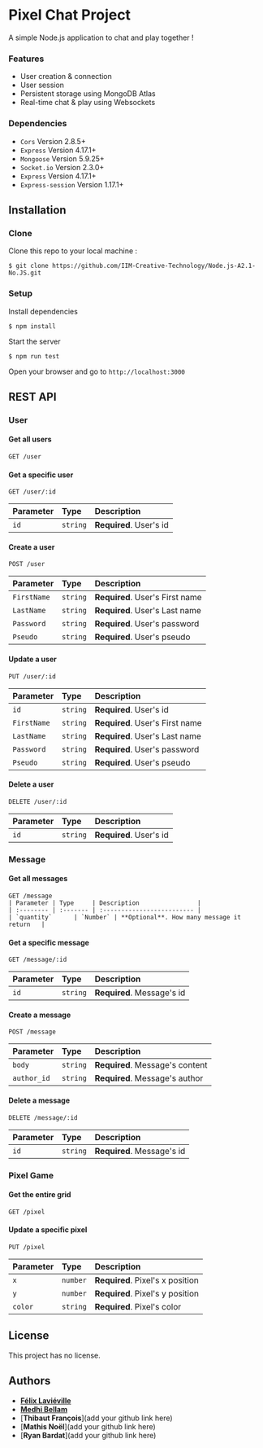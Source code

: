 # Pixel Chat Project

A simple Node.js application to chat and play together !

### Features

- User creation & connection
- User session
- Persistent storage using MongoDB Atlas
- Real-time chat & play using Websockets

### Dependencies

- `Cors` Version 2.8.5+
- `Express` Version 4.17.1+
- `Mongoose` Version 5.9.25+
- `Socket.io` Version 2.3.0+
- `Express` Version 4.17.1+
- `Express-session` Version 1.17.1+

## Installation

### Clone

Clone this repo to your local machine :
```shell
$ git clone https://github.com/IIM-Creative-Technology/Node.js-A2.1-No.JS.git
```

### Setup

Install dependencies

```shell
$ npm install
```

Start the server

```shell
$ npm run test
```

Open your browser and go to `http://localhost:3000`

## REST API

### User

#### Get all users

```http
GET /user
```

#### Get a specific user

```http
GET /user/:id
```

| Parameter | Type     | Description                |
| :-------- | :------- | :------------------------- |
| `id`      | `string` | **Required**. User's id |

#### Create a user

```http
POST /user
```

| Parameter | Type     | Description                |
| :-------- | :------- | :------------------------- |
| `FirstName`    | `string` | **Required**. User's First name  |
| `LastName`    | `string` | **Required**. User's Last name  |
| `Password`   | `string` | **Required**. User's password |
| `Pseudo`   | `string` | **Required**. User's pseudo |

#### Update a user

```http
PUT /user/:id
```

| Parameter | Type     | Description                |
| :-------- | :------- | :------------------------- |
| `id`      | `string` | **Required**. User's id    |
| `FirstName`    | `string` | **Required**. User's First name  |
| `LastName`    | `string` | **Required**. User's Last name  |
| `Password`   | `string` | **Required**. User's password |
| `Pseudo`   | `string` | **Required**. User's pseudo |

#### Delete a user

```http
DELETE /user/:id
```

| Parameter | Type     | Description                |
| :-------- | :------- | :------------------------- |
| `id`      | `string` | **Required**. User's id    |

### Message

#### Get all messages

```http
GET /message
| Parameter | Type     | Description                |
| :-------- | :------- | :------------------------- |
| `quantity`      | `Number` | **Optional**. How many message it return   |

```

#### Get a specific message

```http
GET /message/:id
```


| Parameter | Type     | Description                |
| :-------- | :------- | :------------------------- |
| `id`      | `string` | **Required**. Message's id |

#### Create a message

```http
POST /message
```

| Parameter | Type     | Description                |
|:----------| :------- | :------------------------- |
| `body`    | `string` | **Required**. Message's content  |
| `author_id`    | `string` | **Required**. Message's author   |

#### Delete a message

```http
DELETE /message/:id
```

| Parameter | Type     | Description                |
| :-------- | :------- | :------------------------- |
| `id`      | `string` | **Required**. Message's id |

### Pixel Game

#### Get the entire grid

```http
GET /pixel
```

#### Update a specific pixel

```http
PUT /pixel
```

| Parameter | Type     | Description                |
| :-------- | :------- | :------------------------- |
| `x`       | `number` | **Required**. Pixel's x position |
| `y`       | `number` | **Required**. Pixel's y position |
| `color`   | `string` | **Required**. Pixel's color |

## License

This project has no license.

## Authors

- [**Félix Laviéville**](https://github.com/TuberculeP)
- [**Medhi Bellam**](https://github.com/ImDimeh)
- [**Thibaut François**](add your github link here)
- [**Mathis Noël**](add your github link here)
- [**Ryan Bardat**](add your github link here)
